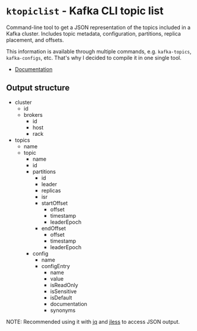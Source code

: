 # `ktopiclist` - Kafka CLI topic list

Command-line tool to get a JSON representation of the topics included in a Kafka cluster.
Includes topic metadata, configuration, partitions, replica placement, and offsets.

This information is available through multiple commands, e.g. `kafka-topics`, `kafka-configs`, etc.
That's why I decided to compile it in one single tool.

- [Documentation](./docs/ktopiclist.adoc)

## Output structure

- cluster
  - id
  - brokers
    - id
    - host
    - rack
- topics
  - name
  - topic
    - name
    - id
    - partitions
      - id
      - leader
      - replicas
      - isr
      - startOffset
        - offset
        - timestamp
        - leaderEpoch
      - endOffset
        - offset
        - timestamp
        - leaderEpoch
    - config
      - name
      - configEntry
        - name
        - value
        - isReadOnly
        - isSensitive
        - isDefault
        - documentation
        - synonyms

NOTE: Recommended using it with [jq](https://stedolan.github.io/jq/) and [jless](https://github.com/PaulJuliusMartinez/jless) to access JSON output.
